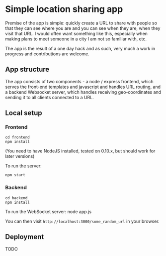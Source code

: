 # Simple location sharing app

Premise of the app is simple: quickly create a URL to share with people so that they can see where you are and you can see when they are, when they visit that URL. I would often want something like this, especially when making plans to meet someone in a city I am not so familiar with, etc.

The app is the result of a one day hack and as such, very much a work in progress and contributions are welcome.


## App structure

The app consists of two components - a node / express frontend, which serves the front-end templates and javascript and handles URL routing, and a backend Websocket server, which handles receiving geo-coordinates and sending it to all clients connected to a URL.


## Local setup

### Frontend

    cd frontend
    npm install

(You need to have NodeJS installed, tested on 0.10.x, but should work for later versions)

To run the server:

    npm start

### Backend

    cd backend
    npm install

To run the WebSocket server:
    node app.js

You can then visit `http://localhost:3000/some_random_url` in your browser.


## Deployment

TODO

